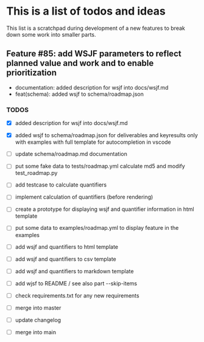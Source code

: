 # This is a list of todos and ideas

This list is a scratchpad during development of a new features to break down some work into smaller parts.

## Feature #85: add WSJF parameters to reflect planned value and work and to enable prioritization

- documentation: added description for wsjf into docs/wsjf.md
- feat(schema): added wsjf to schema/roadmap.json

### TODOS
- [x] added description for wsjf into docs/wsjf.md
- [x] added wsjf to schema/roadmap.json
  for deliverables and keyresults only
  with examples
  with full template for autocompletion in vscode
- [ ] update schema/roadmap.md documentation
- [ ] put some fake data to tests/roadmap.yml
  calculate md5 and modify test_roadmap.py
- [ ] add testcase to calculate quantifiers
- [ ] implement calculation of quantifiers (before rendering)
- [ ] create a prototype for displaying wsjf and quantifier information in html template
- [ ] put some data to examples/roadmap.yml to display feature in the examples
- [ ] add wsjf and quantifiers to html template
- [ ] add wsjf and quantifiers to csv template
- [ ] add wsjf and quantifiers to markdown template
- [ ] add wjsf to README / see also part --skip-items
- [ ] check requirements.txt for any new requirements
- [ ] merge into master
- [ ] update changelog
- [ ] merge into main

